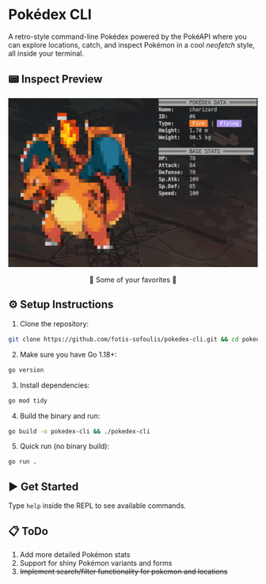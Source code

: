 # Pokédex CLI
A retro-style command-line Pokédex powered by the PokéAPI where you can explore locations, catch, and inspect Pokémon in a cool _neofetch_ style, all inside your terminal.


## 📟 Inspect Preview

<p align="center">
  <img src="pokemon.gif" alt="Preview of Inspect Command" />
</p>
<p align="center"><it>🌟 Some of your favorites 🌟</it></p>


## ⚙ Setup Instructions

1. Clone the repository:
```bash
git clone https://github.com/fotis-sofoulis/pokedex-cli.git && cd pokedex-cli/
```

2. Make sure you have Go 1.18+:
```bash
go version
```

3. Install dependencies:
```bash
go mod tidy
```

4. Build the binary and run:
```bash
go build -o pokedex-cli && ./pokedex-cli
```

5. Quick run (no binary build):
```bash
go run .
```

## ▶️ Get Started

Type `help` inside the REPL to see available commands.

## 📋 ToDo

1. Add more detailed Pokémon stats
2. Support for shiny Pokémon variants and forms
3. ~~Implement search/filter functionality for pokemon and locations~~
